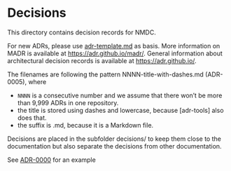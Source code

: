 # Decisions

This directory contains decision records for NMDC.

For new ADRs, please use [adr-template.md](adr-template.md) as basis.
More information on MADR is available at <https://adr.github.io/madr/>.
General information about architectural decision records is available at <https://adr.github.io/>.


The filenames are following the pattern NNNN-title-with-dashes.md (ADR-0005), where
- `NNNN` is a consecutive number and we assume that there won’t be more than 9,999 ADRs in one repository.
- the title is stored using dashes and lowercase, because [adr-tools] also does that.
- the suffix is .md, because it is a Markdown file.

Decisions are placed in the subfolder decisions/ to keep them close to the documentation but also separate the decisions from other documentation.

See [ADR-0000](0000-use-markdown-any-decision-records.md) for an example